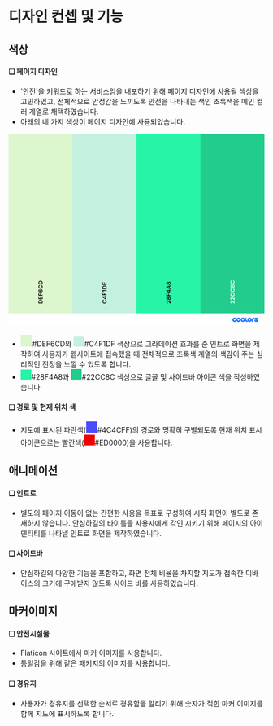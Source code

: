 # 디자인 컨셉 및 기능

## 색상

#### ❑ 페이지 디자인

* '안전'을 키워드로 하는 서비스임을 내포하기 위해 페이지 디자인에 사용될 색상을 고민하였고, 전체적으로 안정감을 느끼도록 안전을 나타내는 색인 초록색을 메인 컬러 계열로 채택하였습니다.
* 아래의 네 가지 색상이 페이지 디자인에 사용되었습니다.

![](<../../../.gitbook/assets/palette (1).png>)

* ![](<../../../.gitbook/assets/image (1) (1) (1) (1).png>)#DEF6CD와 ![](<../../../.gitbook/assets/image (2) (1) (1) (1).png>)#C4F1DF 색상으로 그라데이션 효과를 준 인트로 화면을 제작하여 사용자가 웹사이트에 접속했을 때 전체적으로 초록색 계열의 색감이 주는 심리적인 진정을 느낄 수 있도록 합니다.
* ![](<../../../.gitbook/assets/image (3) (1) (1) (1).png>)#28F4A8과 ![](<../../../.gitbook/assets/image (6) (1) (1) (1).png>)#22CC8C 색상으로 글꼴 및 사이드바 아이콘 색을 작성하였습니다

#### ❑ 경로 및 현재 위치 색

* 지도에 표시된 파란색(![](<../../../.gitbook/assets/image (7) (1).png>)#4C4CFF)의 경로와 명확히 구별되도록 현재 위치 표시 아이콘으로는 빨간색(![](<../../../.gitbook/assets/image (5) (1) (1) (1) (1).png>)#ED0000)을 사용합니다.

## 애니메이션

#### ❑ 인트로

* 별도의 페이지 이동이 없는 간편한 사용을 목표로 구성하여 시작 화면이 별도로 존재하지 않습니다. 안심하길의 타이틀을 사용자에게 각인 시키기 위해 페이지의 아이덴티티를 나타낼 인트로 화면을 제작하였습니다.

#### ❑ 사이드바

* 안심하길의 다양한 기능을 포함하고, 화면 전체 비율을 차지할 지도가 접속한 디바이스의 크기에 구애받지 않도록 사이드 바를 사용하였습니다.

## 마커이미지

#### ❑ 안전시설물

* Flaticon 사이트에서 마커 이미지를 사용합니다.
* 통일감을 위해 같은 패키지의 이미지를 사용합니다.

#### ❑ 경유지

* 사용자가 경유지를 선택한 순서로 경유함을 알리기 위해 숫자가 적힌 마커 이미지를 함께 지도에 표시하도록 합니다.
